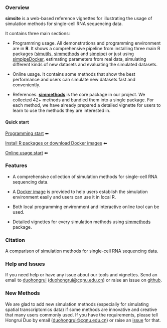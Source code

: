 ### Overview

**simsite** is a web-based reference vignettes for illustrating the usage of simulation methods for single-cell RNA sequencing data.

It contains three main sections:

* Programming usage. All demonstrations and programming environment are in **R**. It shows a comprehensive pipeline from installing three main R packages ([simutils](https://github.com/duohongrui/simutils), [simmethods](https://github.com/duohongrui/simmethods) and [simpipe](https://github.com/duohongrui/simpipe)) or just using [simpipeDocker](https://github.com/duohongrui/simpipe_Docker), estimating parameters from real data, simulating different kinds of new datasets and evaluating the simulated datasets.

* Online usage. It contains some methods that show the best performance and users can simulate new datasets fast and conveniently.

* References. [**simmethods**](https://github.com/duohongrui/simmethods) is the core package in our project. We collected 42+ methods and bundled them into a single package. For each method, we have already prepared a detailed vignette for users to learn to use the methods they are interested in.

#### Quick start

[Programming start](/programming_usage/) ⬅

[Install R packages or download Docker images](/programming_usage/1-installation) ⬅

[Online usage start](/online_usage/) ⬅

### Features

* A comprehensive collection of simulation methods for single-cell RNA sequencing data.

* A [Docker image](https://hub.docker.com/r/duohongrui/simpipe) is provided to help users establish the simulation environment easily and users can use it in local R.

* Both local programming environment and interactive online tool can be used.

* Detailed vignettes for every simulation methods using [simmethods](https://github.com/duohongrui/simmethods) package.


### Citation
A comparison of simulation methods for single-cell RNA sequencing data.

### Help and Issues

If you need help or have any issue about our tools and vignettes. Send an email to [duohongrui](https://github.com/duohongrui) (duohongrui@cqnu.edu.cn) or raise an issue on [github](https://github.com/duohongrui).

### New Methods

We are glad to add new simulation methods (especially for simulating spatial transcriptomics data) if some methods are innovative and creative that many users commonly used. If you have the requirements, please tell Hongrui Duo by email (duohongrui@cqnu.edu.cn) or raise an [issue](https://github.com/duohongrui/simmethods/issues) for that.
